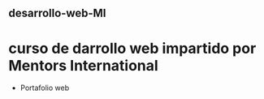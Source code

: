 ## desarrollo-web-MI

# curso de darrollo web impartido por Mentors International

- Portafolio web
